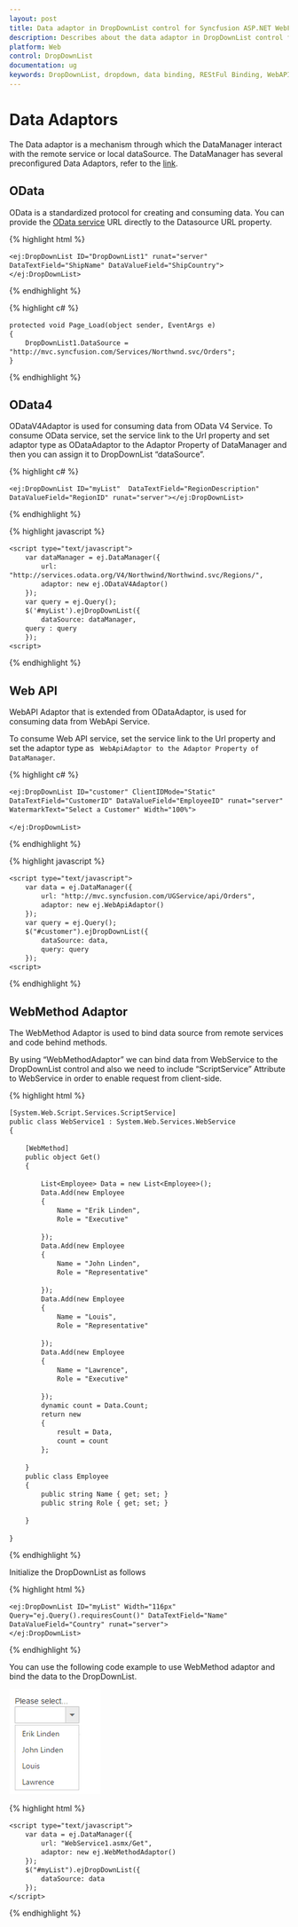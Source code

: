 ```yaml
---
layout: post
title: Data adaptor in DropDownList control for Syncfusion ASP.NET WebForm
description: Describes about the data adaptor in DropDownList control for Syncfusion ASP.NET WebForm
platform: Web
control: DropDownList
documentation: ug
keywords: DropDownList, dropdown, data binding, REStFul Binding, WebAPI, Web Method, OData, OData4
---
```

# Data Adaptors

The Data adaptor is a mechanism through which the DataManager interact with the remote service or local dataSource. The DataManager has several preconfigured Data Adaptors, refer to the [link](http://help.syncfusion.com/aspnetmvc/datamanager/data-adaptors).

## OData

OData is a standardized protocol for creating and consuming data. You can provide the [OData service](http://www.odata.org/) URL directly to the Datasource URL property.

{% highlight html %}
    
    <ej:DropDownList ID="DropDownList1" runat="server" DataTextField="ShipName" DataValueField="ShipCountry"></ej:DropDownList>
    
{% endhighlight %}

{% highlight c# %}
    
    protected void Page_Load(object sender, EventArgs e)
    {
        DropDownList1.DataSource = "http://mvc.syncfusion.com/Services/Northwnd.svc/Orders";
    }

{% endhighlight %}

## OData4

ODataV4Adaptor is used for consuming data from OData V4 Service. To consume OData service, set the service link to the Url property and set adaptor type as ODataAdaptor to the Adaptor Property of DataManager and then you can assign it to DropDownList “dataSource”.

{% highlight c# %}

    <ej:DropDownList ID="myList"  DataTextField="RegionDescription" DataValueField="RegionID" runat="server"></ej:DropDownList>
    
{% endhighlight %}

{% highlight javascript %}

    <script type="text/javascript">
        var dataManager = ej.DataManager({
            url: "http://services.odata.org/V4/Northwind/Northwind.svc/Regions/",
            adaptor: new ej.ODataV4Adaptor()
        });
        var query = ej.Query();
        $('#myList').ejDropDownList({
            dataSource: dataManager,
        query : query
        });
    <script>
    
{% endhighlight %}
    
## Web API

WebAPI Adaptor that is extended from ODataAdaptor, is used for consuming data from WebApi Service.

To consume Web API service, set the service link to the Url property and set the adaptor type as ` WebApiAdaptor to the Adaptor Property of DataManager`.
    
{% highlight c# %}

    <ej:DropDownList ID="customer" ClientIDMode="Static" DataTextField="CustomerID" DataValueField="EmployeeID" runat="server" WatermarkText="Select a Customer" Width="100%">
               
    </ej:DropDownList>
    
{% endhighlight %}

{% highlight javascript %}

    <script type="text/javascript">
        var data = ej.DataManager({
            url: "http://mvc.syncfusion.com/UGService/api/Orders",
            adaptor: new ej.WebApiAdaptor()
        });
        var query = ej.Query();
        $("#customer").ejDropDownList({
            dataSource: data,
            query: query
        });
    <script>
    
{% endhighlight %}

## WebMethod Adaptor

The WebMethod Adaptor is used to bind data source from remote services and code behind methods. 

By using “WebMethodAdaptor” we can bind data from WebService to the DropDownList control and also we need to include “ScriptService” Attribute to WebService in order to enable request from client-side.

{% highlight html %}

    [System.Web.Script.Services.ScriptService]
    public class WebService1 : System.Web.Services.WebService
    {

        [WebMethod]
        public object Get()
        {

            List<Employee> Data = new List<Employee>();
            Data.Add(new Employee
            {
                Name = "Erik Linden",
                Role = "Executive"
                
            });
            Data.Add(new Employee
            {
                Name = "John Linden",
                Role = "Representative"
                
            });
            Data.Add(new Employee
            {
                Name = "Louis",
                Role = "Representative"
               
            });
            Data.Add(new Employee
            {
                Name = "Lawrence",
                Role = "Executive"
               
            });
            dynamic count = Data.Count;
            return new
            {
                result = Data,
                count = count
            };

        }
        public class Employee
        {
            public string Name { get; set; }
            public string Role { get; set; }
         
        }

    }
    
{% endhighlight %}

Initialize the DropDownList as follows

{% highlight html %}

    <ej:DropDownList ID="myList" Width="116px" Query="ej.Query().requiresCount()" DataTextField="Name" DataValueField="Country" runat="server">
    </ej:DropDownList>

{% endhighlight %}

You can use the following code example to use WebMethod adaptor and bind the data to the DropDownList.

![](Databinding_images/Data-binding_img1.png)

{% highlight html %}

    <script type="text/javascript">
        var data = ej.DataManager({
            url: "WebService1.asmx/Get",
            adaptor: new ej.WebMethodAdaptor()
        });
        $("#myList").ejDropDownList({
            dataSource: data
        });
    </script>

{% endhighlight %}
